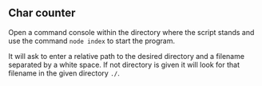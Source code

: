 ## Char counter

Open a command console within the directory where the script stands and use the command `node index` to start the program.

It will ask to enter a relative path to the desired directory and a filename separated by a white space. 
If not directory is given it will look for that filename in the given directory `./`.
